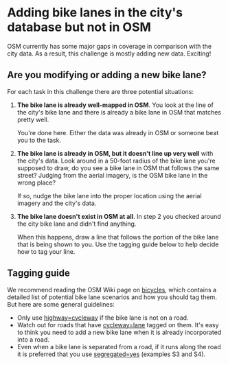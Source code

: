 # Adding bike lanes in the city's database but not in OSM

OSM currently has some major gaps in coverage in comparison with the city data.
As a result, this challenge is mostly adding new data. Exciting!


## Are you modifying or adding a new bike lane?

For each task in this challenge there are three potential situations:

 1. **The bike lane is already well-mapped in OSM**. You look at the line of the
    city's bike lane and there is already a bike lane in OSM that matches pretty
    well.
    
    You're done here. Either the data was already in OSM or someone beat you to
    the task.
 2. **The bike lane is already in OSM, but it doesn't line up very well** with 
    the city's data. Look around in a 50-foot radius of the bike lane you're 
    supposed to draw, do you see a bike lane in OSM that follows the same 
    street? Judging from the aerial imagery, is the OSM bike lane in the wrong 
    place?
    
    If so, nudge the bike lane into the proper location using the aerial imagery
    and the city's data.
 3. **The bike lane doesn't exist in OSM at all**. In step 2 you checked around
    the city bike lane and didn't find anything.
    
    When this happens, draw a line that follows the portion of the bike lane
    that is being shown to you. Use the tagging guide below to help decide how 
    to tag your line.


## Tagging guide

We recommend reading the OSM Wiki page on
[bicycles](http://wiki.openstreetmap.org/wiki/Bicycle), which contains a
detailed list of potential bike lane scenarios and how you should tag them. But
here are some general guidelines:

 * Only use [highway=cycleway](http://wiki.openstreetmap.org/wiki/Tag:highway%3Dcycleway)
    if the bike lane is not on a road.
 * Watch out for roads that have
   [cycleway=lane](http://wiki.openstreetmap.org/wiki/Bicycle#Cycle_lanes_in_oneway_motor_car_roads)
   tagged on them. It's easy to think you need to add a new bike lane when it
   is already incorporated into a road.
 * Even when a bike lane is separated from a road, if it runs along the road it
   is preferred that you use
   [segregated=yes](http://wiki.openstreetmap.org/wiki/Bicycle#Miscellaneous)
   (examples S3 and S4).

